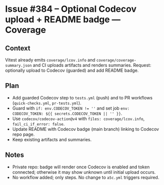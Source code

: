 # Issue #384 – Optional Codecov upload + README badge — Coverage

## Context

Vitest already emits `coverage/lcov.info` and `coverage/coverage-summary.json` and CI uploads artifacts and renders summaries. Request: optionally upload to Codecov (guarded) and add README badge.

## Plan

- Add guarded Codecov step to `tests.yml` (push) and to PR workflows (`quick-checks.yml`, `pr-tests.yml`).
- Guard with `if: env.CODECOV_TOKEN != ''` and set job `env: CODECOV_TOKEN: ${{ secrets.CODECOV_TOKEN || '' }}`.
- Use `codecov/codecov-action@v4` with `files: coverage/lcov.info`, `fail_ci_if_error: false`.
- Update README with Codecov badge (main branch) linking to Codecov repo page.
- Keep existing artifacts and summaries.

## Notes

- Private repo: badge will render once Codecov is enabled and token connected; otherwise it may show unknown until initial upload occurs.
- No workflow added; only steps. No change to `a5c.yml` triggers required.

